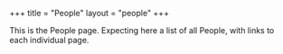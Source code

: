 +++
title = "People"
layout = "people"
+++

This is the People page. Expecting here a list of all People, with links to each individual page.
